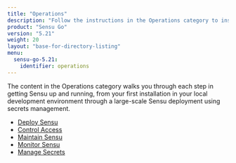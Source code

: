```yaml
---
title: "Operations"
description: "Follow the instructions in the Operations category to install, deploy, and operate Sensu."
product: "Sensu Go"
version: "5.21"
weight: 20
layout: "base-for-directory-listing"
menu:
  sensu-go-5.21:
    identifier: operations
---
```


The content in the Operations category walks you through each step in getting Sensu up and running, from your first installation in your local development environment through a large-scale Sensu deployment using secrets management.

- [Deploy Sensu][1]
- [Control Access][2]
- [Maintain Sensu][3]
- [Monitor Sensu][4]
- [Manage Secrets][5]


[1]: deploy-sensu/
[2]: control-access/
[3]: maintain-sensu/
[4]: monitor-sensu/
[5]: manage-secrets/
